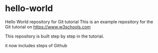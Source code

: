 # hello-world
Hello World repository for Git tutorial
This is an example repository for the Git tutorial on https://www.w3schools.com

This repository is built step by step in the tutorial.

it now includes steps of Github
